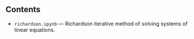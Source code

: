 ## Contents
- `richardson.ipynb` — Richardson iterative method of solving systems of linear equations.
